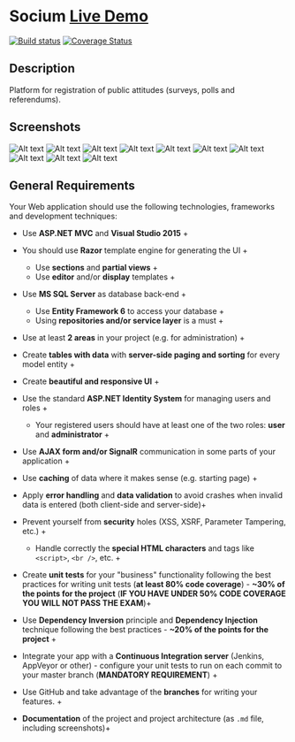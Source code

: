 # Socium [Live Demo](http://socium-1.apphb.com)
[![Build status](https://ci.appveyor.com/api/projects/status/k3542jl2xomtp03i?svg=true)](https://ci.appveyor.com/project/David-Mavrodiev/socium)
[![Coverage Status](https://coveralls.io/repos/github/David-Mavrodiev/Socium/badge.svg?branch=master)](https://coveralls.io/github/David-Mavrodiev/Socium?branch=master)

## Description

Platform for registration of public attitudes (surveys, polls and referendums).

## Screenshots

![Alt text](/Screenshots/HomePage.png?raw=true "Home Page")
![Alt text](/Screenshots/AccountPage.png?raw=true "Account Page")
![Alt text](/Screenshots/CreateQuestionPage.png?raw=true "Create Question Page")
![Alt text](/Screenshots/AllQuestionsPage.png?raw=true "All Questions Page")
![Alt text](/Screenshots/AdminHomePage.png?raw=true "Admin Home Page")
![Alt text](/Screenshots/AdminQuestionsPage.png?raw=true "Admin Questions Page")
![Alt text](/Screenshots/AdminUsersPage.png?raw=true "Admin Users Page")
![Alt text](/Screenshots/AllOptionsPage.png?raw=true "Admin Options Page")
![Alt text](/Screenshots/AllVotesPage.png?raw=true "Admin Votes Page")
![Alt text](/Screenshots/DetailQuestionPage.png?raw=true "Detail Question Page")

## General Requirements

Your Web application should use the following technologies, frameworks and development techniques:
* Use **ASP.NET MVC** and **Visual Studio 2015** +
* You should use **Razor** template engine for generating the UI +
	* Use **sections** and **partial views** +
	* Use **editor** and/or **display** templates +
* Use **MS SQL Server** as database back-end +
	* Use **Entity Framework 6** to access your database +
	* Using **repositories and/or service layer** is a must +
* Use at least **2 areas** in your project (e.g. for administration) +
* Create **tables with data** with **server-side paging and sorting** for every model entity +

* Create **beautiful and responsive UI** +

* Use the standard **ASP.NET Identity System** for managing users and roles +
	* Your registered users should have at least one of the two roles: **user** and **administrator** +
* Use **AJAX form and/or SignalR** communication in some parts of your application +
* Use **caching** of data where it makes sense (e.g. starting page) +
* Apply **error handling** and **data validation** to avoid crashes when invalid data is entered (both client-side and server-side)+
* Prevent yourself from **security** holes (XSS, XSRF, Parameter Tampering, etc.) +
	* Handle correctly the **special HTML characters** and tags like `<script>`, `<br />`, etc. +
* Create **unit tests** for your "business" functionality following the best practices for writing unit tests (**at least 80% code coverage**) - **~30% of the points for the project** (**IF YOU HAVE UNDER 50% CODE COVERAGE YOU WILL NOT PASS THE EXAM**)+
* Use **Dependency Inversion** principle and **Dependency Injection** technique following the best practices - **~20% of the points for the project** +
* Integrate your app with a **Continuous Integration server** (Jenkins, AppVeyor or other) - configure your unit tests to run on each commit to your master branch (**MANDATORY REQUIREMENT**) +
* Use GitHub and take advantage of the **branches** for writing your features. +
* **Documentation** of the project and project architecture (as `.md` file, including screenshots)+